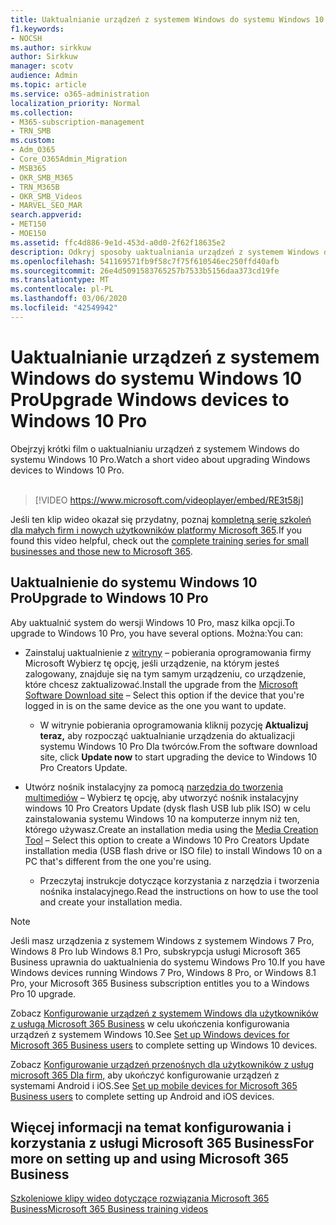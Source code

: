 ```yaml
---
title: Uaktualnianie urządzeń z systemem Windows do systemu Windows 10 Pro
f1.keywords:
- NOCSH
ms.author: sirkkuw
author: Sirkkuw
manager: scotv
audience: Admin
ms.topic: article
ms.service: o365-administration
localization_priority: Normal
ms.collection:
- M365-subscription-management
- TRN_SMB
ms.custom:
- Adm_O365
- Core_O365Admin_Migration
- MSB365
- OKR_SMB_M365
- TRN_M365B
- OKR_SMB_Videos
- MARVEL_SEO_MAR
search.appverid:
- MET150
- MOE150
ms.assetid: ffc4d886-9e1d-453d-a0d0-2f62f18635e2
description: Odkryj sposoby uaktualniania urządzeń z systemem Windows do systemu Windows 10 Pro, aby korzystać z bardziej zaawansowanych zabezpieczeń i funkcji sieci biznesowych.
ms.openlocfilehash: 541169571fb9f58c7f75f610546ec250ffd40afb
ms.sourcegitcommit: 26e4d5091583765257b7533b5156daa373cd19fe
ms.translationtype: MT
ms.contentlocale: pl-PL
ms.lasthandoff: 03/06/2020
ms.locfileid: "42549942"
---
```

# <a name="upgrade-windows-devices-to-windows-10-pro"></a><span data-ttu-id="c6848-103">Uaktualnianie urządzeń z systemem Windows do systemu Windows 10 Pro</span><span class="sxs-lookup"><span data-stu-id="c6848-103">Upgrade Windows devices to Windows 10 Pro</span></span>

<span data-ttu-id="c6848-104">Obejrzyj krótki film o uaktualnianiu urządzeń z systemem Windows do systemu Windows 10 Pro.</span><span class="sxs-lookup"><span data-stu-id="c6848-104">Watch a short video about upgrading Windows devices to Windows 10 Pro.</span></span><br><br>

> [!VIDEO https://www.microsoft.com/videoplayer/embed/RE3t58j] 

<span data-ttu-id="c6848-105">Jeśli ten klip wideo okazał się przydatny, poznaj [kompletną serię szkoleń dla małych firm i nowych użytkowników platformy Microsoft 365](https://support.office.com/article/6ab4bbcd-79cf-4000-a0bd-d42ce4d12816).</span><span class="sxs-lookup"><span data-stu-id="c6848-105">If you found this video helpful, check out the [complete training series for small businesses and those new to Microsoft 365](https://support.office.com/article/6ab4bbcd-79cf-4000-a0bd-d42ce4d12816).</span></span>

## <a name="upgrade-to-windows-10-pro"></a><span data-ttu-id="c6848-106">Uaktualnienie do systemu Windows 10 Pro</span><span class="sxs-lookup"><span data-stu-id="c6848-106">Upgrade to Windows 10 Pro</span></span>
  
<span data-ttu-id="c6848-107">Aby uaktualnić system do wersji Windows 10 Pro, masz kilka opcji.</span><span class="sxs-lookup"><span data-stu-id="c6848-107">To upgrade to Windows 10 Pro, you have several options.</span></span> <span data-ttu-id="c6848-108">Można:</span><span class="sxs-lookup"><span data-stu-id="c6848-108">You can:</span></span>
    
- <span data-ttu-id="c6848-109">Zainstaluj uaktualnienie z [witryny](https://go.microsoft.com/fwlink/?LinkID=836951 ) &ndash; pobierania oprogramowania firmy Microsoft Wybierz tę opcję, jeśli urządzenie, na którym jesteś zalogowany, znajduje się na tym samym urządzeniu, co urządzenie, które chcesz zaktualizować.</span><span class="sxs-lookup"><span data-stu-id="c6848-109">Install the upgrade from the [Microsoft Software Download site](https://go.microsoft.com/fwlink/?LinkID=836951 ) &ndash; Select this option if the device that you're logged in is on the same device as the one you want to update.</span></span> 

    - <span data-ttu-id="c6848-110">W witrynie pobierania oprogramowania kliknij pozycję **Aktualizuj teraz,** aby rozpocząć uaktualnianie urządzenia do aktualizacji systemu Windows 10 Pro Dla twórców.</span><span class="sxs-lookup"><span data-stu-id="c6848-110">From the software download site, click **Update now** to start upgrading the device to Windows 10 Pro Creators Update.</span></span> 
    
- <span data-ttu-id="c6848-111">Utwórz nośnik instalacyjny za pomocą [narzędzia do tworzenia multimediów](https://go.microsoft.com/fwlink/?LinkID=836960) &ndash; Wybierz tę opcję, aby utworzyć nośnik instalacyjny windows 10 Pro Creators Update (dysk flash USB lub plik ISO) w celu zainstalowania systemu Windows 10 na komputerze innym niż ten, którego używasz.</span><span class="sxs-lookup"><span data-stu-id="c6848-111">Create an installation media using the [Media Creation Tool](https://go.microsoft.com/fwlink/?LinkID=836960) &ndash; Select this option to create a Windows 10 Pro Creators Update installation media (USB flash drive or ISO file) to install Windows 10 on a PC that's different from the one you're using.</span></span>

    - <span data-ttu-id="c6848-112">Przeczytaj instrukcje dotyczące korzystania z narzędzia i tworzenia nośnika instalacyjnego.</span><span class="sxs-lookup"><span data-stu-id="c6848-112">Read the instructions on how to use the tool and create your installation media.</span></span> 

> [!NOTE]
> <span data-ttu-id="c6848-113">Jeśli masz urządzenia z systemem Windows z systemem Windows 7 Pro, Windows 8 Pro lub Windows 8.1 Pro, subskrypcja usługi Microsoft 365 Business uprawnia do uaktualnienia do systemu Windows Pro 10.</span><span class="sxs-lookup"><span data-stu-id="c6848-113">If you have Windows devices running Windows 7 Pro, Windows 8 Pro, or Windows 8.1 Pro, your Microsoft 365 Business subscription entitles you to a Windows Pro 10 upgrade.</span></span>
    
<span data-ttu-id="c6848-114">Zobacz [Konfigurowanie urządzeń z systemem Windows dla użytkowników z usługą Microsoft 365 Business](set-up-windows-devices.md) w celu ukończenia konfigurowania urządzeń z systemem Windows 10.</span><span class="sxs-lookup"><span data-stu-id="c6848-114">See [Set up Windows devices for Microsoft 365 Business users](set-up-windows-devices.md) to complete setting up Windows 10 devices.</span></span> 
  
<span data-ttu-id="c6848-115">Zobacz [Konfigurowanie urządzeń przenośnych dla użytkowników z usług microsoft 365 Dla firm,](set-up-mobile-devices.md) aby ukończyć konfigurowanie urządzeń z systemami Android i iOS.</span><span class="sxs-lookup"><span data-stu-id="c6848-115">See [Set up mobile devices for Microsoft 365 Business users](set-up-mobile-devices.md) to complete setting up Android and iOS devices.</span></span> 
  
## <a name="for-more-on-setting-up-and-using-microsoft-365-business"></a><span data-ttu-id="c6848-116">Więcej informacji na temat konfigurowania i korzystania z usługi Microsoft 365 Business</span><span class="sxs-lookup"><span data-stu-id="c6848-116">For more on setting up and using Microsoft 365 Business</span></span>

[<span data-ttu-id="c6848-117">Szkoleniowe klipy wideo dotyczące rozwiązania Microsoft 365 Business</span><span class="sxs-lookup"><span data-stu-id="c6848-117">Microsoft 365 Business training videos</span></span>](https://support.office.com/article/6ab4bbcd-79cf-4000-a0bd-d42ce4d12816)
